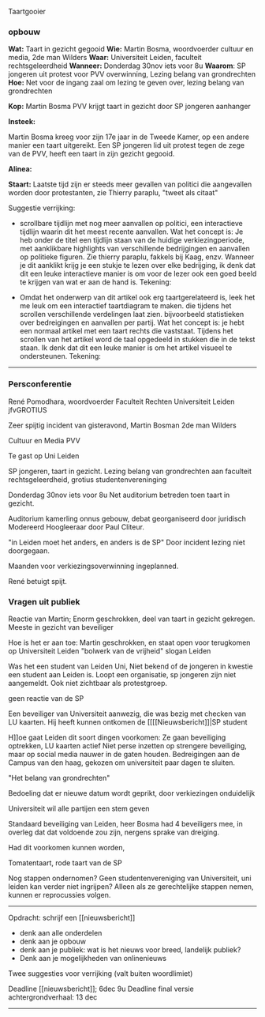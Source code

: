Taartgooier

### opbouw
**Wat:** Taart in gezicht gegooid
**Wie:** Martin Bosma, woordvoerder cultuur en media, 2de man Wilders 
**Waar:** Universiteit Leiden, faculteit rechtsgeleerdheid 
**Wanneer:** Donderdag 30nov iets voor 8u
**Waarom**: SP jongeren uit protest voor PVV overwinning, Lezing belang van grondrechten
**Hoe:** Net voor de ingang zaal om lezing te geven over, lezing belang van grondrechten

**Kop:** Martin Bosma PVV krijgt taart in gezicht door SP jongeren aanhanger

**Insteek:**

Martin Bosma kreeg voor zijn 17e jaar in de Tweede Kamer, op een andere manier een taart uitgereikt. Een SP jongeren lid uit protest tegen de zege van de PVV, heeft een taart in zijn gezicht gegooid. 

**Alinea:**  




**Staart:**
Laatste tijd zijn er steeds meer gevallen van politici die aangevallen worden door protestanten, zie Thierry paraplu, 
"tweet als citaat"

Suggestie verrijking:
- scrollbare tijdlijn met nog meer aanvallen op politici, een interactieve tijdlijn waarin dit het meest recente aanvallen.
Wat het concept is: Je heb onder de titel een tijdlijn staan van de huidige verkiezingperiode, met aanklikbare highlights van verschillende bedrijgingen en aanvallen op politieke figuren.
Zie thierry paraplu, fakkels bij Kaag, enzv.
Wanneer je dit aanklikt krijg je een stukje te lezen over elke bedrijging, ik denk dat dit een leuke interactieve manier is om voor de lezer ook een goed beeld te krijgen van wat er aan de hand is. 
Tekening:


- Omdat het onderwerp van dit artikel ook erg taartgerelateerd is, leek het me leuk om een interactief taartdiagram te maken. die tijdens het scrollen verschillende verdelingen laat zien. bijvoorbeeld statistieken over bedreigingen en aanvallen per partij.
Wat het concept is: je hebt een normaal artikel met een taart rechts die vaststaat. Tijdens het scrollen van het artikel word de taal opgedeeld in stukken die in de tekst staan. Ik denk dat dit een leuke manier is om het artikel visueel te ondersteunen.
Tekening:



---


### Persconferentie

René Pomodhara, woordvoerder Faculteit Rechten Universiteit Leiden
jfvGROTIUS

Zeer spijtig incident van gisteravond, Martin Bosman 2de man Wilders

Cultuur en Media PVV

Te gast op Uni Leiden


SP jongeren, taart in gezicht.
Lezing belang van grondrechten
aan faculteit rechtsgeleerdheid, grotius studentenvereninging

Donderdag 30nov iets voor 8u
Net auditorium betreden toen taart in gezicht.

Auditorium kamerling onnus gebouw, debat georganiseerd door juridisch 
Modereerd Hoogleeraar door Paul Cliteur.

"in Leiden moet het anders, en anders is de SP"
Door incident lezing niet doorgegaan.

Maanden voor verkiezingsoverwinning ingeplanned.

René betuigt spijt.

### Vragen uit publiek

Reactie van Martin;
Enorm geschrokken, deel van taart in gezicht gekregen.
Meeste in gezicht van beveiliger


Hoe is het er aan toe:
Martin geschrokken, en staat open voor terugkomen op Universiteit Leiden
"bolwerk van de vrijheid" slogan Leiden


Was het een student van Leiden Uni,
Niet bekend of de jongeren in kwestie een student aan Leiden is.
Loopt een organisatie, sp jongeren zijn niet aangemeldt. Ook niet zichtbaar als protestgroep.

geen reactie van de SP

Een beveiliger van Universiteit aanwezig, die was bezig met checken van LU kaarten.
Hij heeft kunnen ontkomen de [[[[Nieuwsbericht]]|SP student

H]]oe gaat Leiden dit soort dingen voorkomen:
Ze gaan beveiliging optrekken, LU kaarten actief 
Niet perse inzetten op strengere beveiliging, maar op social media nauwer in de gaten houden. Bedreigingen aan de Campus van den haag, gekozen om universiteit paar dagen te sluiten.

"Het belang van grondrechten"

Bedoeling dat er nieuwe datum wordt geprikt, door verkiezingen onduidelijk

Universiteit wil alle partijen een stem geven

Standaard beveiliging van Leiden, heer Bosma had 4 beveiligers mee, in overleg dat dat voldoende zou zijn, nergens sprake van dreiging.

Had dit voorkomen kunnen worden, 

Tomatentaart, rode taart van de SP

Nog stappen ondernomen? Geen studentenvereniging van Universiteit, uni leiden kan verder niet ingrijpen? Alleen als ze gerechtelijke stappen nemen, kunnen er reprocussies volgen.


---

Opdracht: schrijf een [[nieuwsbericht]]
- denk aan alle onderdelen
- denk aan je opbouw
- denk aan je publiek: wat is het nieuws voor breed, landelijk publiek?
- Denk aan je mogelijkheden van onlinenieuws

Twee suggesties voor verrijking (valt buiten woordlimiet)

Deadline [[nieuwsbericht]]; 6dec 9u
Deadline final versie achtergrondverhaal: 13 dec

---


